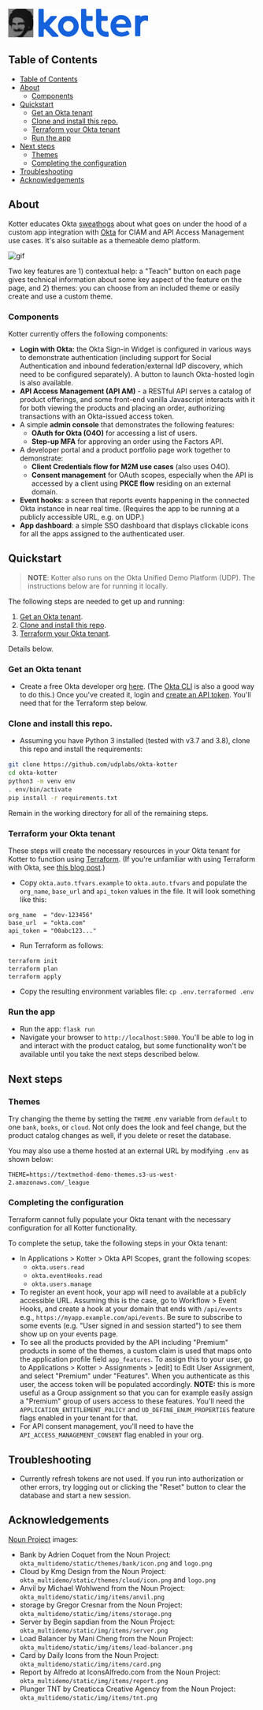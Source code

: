 ![logo](docs/img/kotter_okta.png)

## Table of Contents

- [Table of Contents](#table-of-contents)
- [About](#about)
  * [Components](#components)
- [Quickstart](#quickstart)
  * [Get an Okta tenant](#get-an-okta-tenant)
  * [Clone and install this repo.](#clone-and-install-this-repo)
  * [Terraform your Okta tenant](#terraform-your-okta-tenant)
  * [Run the app](#run-the-app)
- [Next steps](#next-steps)
  * [Themes](#themes)
  * [Completing the configuration](#completing-the-configuration)
- [Troubleshooting](#troubleshooting)
- [Acknowledgements](#acknowledgements)

## About

Kotter educates Okta [sweathogs](https://en.wikipedia.org/wiki/Welcome_Back,_Kotter) about what goes on under the hood of a custom app integration with [Okta](https://www.okta.com/) for CIAM and API Access Management use cases. It's also suitable as a themeable demo platform.

![gif](docs/img/okta-multidemo-screencast.gif)

Two key features are 1) contextual help: a "Teach" button on each page gives technical information about some key aspect of the feature on the page, and 2) themes: you can choose from an included theme or easily create and use a custom theme.

### Components

Kotter currently offers the following components:

- **Login with Okta:** the Okta Sign-in Widget is configured in various ways to demonstrate authentication (including support for Social Authentication and inbound federation/external IdP discovery, which need to be configured separately).  A button to launch Okta-hosted login is also available.
- **API Access Management (API AM)** - a RESTful API serves a catalog of product offerings, and some front-end vanilla Javascript interacts with it for both viewing the products and placing an order, authorizing transactions with an Okta-issued access token.
- A simple **admin console** that demonstrates the following features:
  + **OAuth for Okta (O4O)** for accessing a list of users.
  + **Step-up MFA** for approving an order using the Factors API.
- A developer portal and a product portfolio page work together to demonstrate:
  - **Client Credentials flow for M2M use cases** (also uses O4O).
  - **Consent management** for OAuth scopes, especially when the API is accessed by a client using **PKCE flow** residing on an external domain.
- **Event hooks**: a screen that reports events happening in the connected Okta instance in near real time.  (Requires the app to be running at a publicly accessible URL, e.g. on UDP.)
- **App dashboard**: a simple SSO dashboard that displays clickable icons for all the apps assigned to the authenticated user.

## Quickstart

> **NOTE**: Kotter also runs on the Okta Unified Demo Platform (UDP).  The instructions below are for running it locally. 

The following steps are needed to get up and running:

1) [Get an Okta tenant](#get-an-okta-tenant).
2) [Clone and install this repo](#clone-and-install-this-repo).
3) [Terraform your Okta tenant](#terraform-your-okta-tenant).

Details below.

### Get an Okta tenant

- Create a free Okta developer org [here](https://developer.okta.com/). (The [Okta CLI](https://github.com/oktadeveloper/okta-cli) is also a good way to do this.)  Once you've created it, login and [create an API token](https://developer.okta.com/docs/guides/create-an-api-token/overview/).  You'll need that for the Terraform step below.

### Clone and install this repo.

- Assuming you have Python 3 installed (tested with v3.7 and 3.8), clone this repo and install the requirements:

```bash
git clone https://github.com/udplabs/okta-kotter
cd okta-kotter
python3 -m venv env
. env/bin/activate
pip install -r requirements.txt
```

Remain in the working directory for all of the remaining steps.

### Terraform your Okta tenant

These steps will create the necessary resources in your Okta tenant for Kotter to function using [Terraform](https://www.terraform.io/).  (If you're unfamiliar with using Terraform with Okta, see [this blog post](https://developer.okta.com/blog/2020/02/03/managing-multiple-okta-instances-with-terraform-cloud).)

- Copy `okta.auto.tfvars.example` to `okta.auto.tfvars` and populate the `org_name`, `base_url` and `api_token` values in the file.  It will look something like this:

```
org_name  = "dev-123456"
base_url  = "okta.com"
api_token = "00abc123..."
```

- Run Terraform as follows:

```
terraform init
terraform plan
terraform apply
```

- Copy the resulting environment variables file: `cp .env.terraformed .env`

### Run the app

- Run the app: `flask run`
- Navigate your browser to `http://localhost:5000`.  You'll be able to log in and interact with the product catalog, but some functionality won't be available until you take the next steps described below.

## Next steps

### Themes

Try changing the theme by setting the `THEME` .env variable from `default` to one `bank`, `books`, or `cloud`.  Not only does the look and feel change, but the product catalog changes as well, if you delete or reset the database.

You may also use a theme hosted at an external URL by modifying `.env` as shown below:

    THEME=https://textmethod-demo-themes.s3-us-west-2.amazonaws.com/_league

### Completing the configuration

Terraform cannot fully populate your Okta tenant with the necessary configuration for all Kotter functionality.

To complete the setup, take the following steps in your Okta tenant:

- In Applications > Kotter > Okta API Scopes, grant the following scopes:
  + `okta.users.read`
  + `okta.eventHooks.read`
  + `okta.users.manage`
- To register an event hook, your app will need to available at a publicly accessible URL.  Assuming this is the case, go to Workflow > Event Hooks, and create a hook at your domain that ends with `/api/events` e.g., `https://myapp.example.com/api/events`.  Be sure to subscribe to some events (e.g. "User signed in and session started") to see them show up on your events page.
- To see all the products provided by the API including "Premium" products in some of the themes, a custom claim is used that maps onto the application profile field `app_features`.  To assign this to your user, go to Applications > Kotter > Assignments > \[edit\] to Edit User Assignment, and select "Premium" under "Features".  When you authenticate as this user, the access token will be populated accordingly.  **NOTE:** this is more useful as a Group assignment so that you can for example easily assign a "Premium" group of users access to these features. You'll need the `APPLICATION_ENTITLEMENT_POLICY` and `UD_DEFINE_ENUM_PROPERTIES` feature flags enabled in your tenant for that.
- For API consent management, you'll need to have the `API_ACCESS_MANAGEMENT_CONSENT` flag enabled in your org.

## Troubleshooting

- Currently refresh tokens are not used.  If you run into authorization or other errors, try logging out or clicking the "Reset" button to clear the database and start a new session.

## Acknowledgements

[Noun Project](https://thenounproject.com/) images:

- Bank by Adrien Coquet from the Noun Project: `okta_multidemo/static/themes/bank/icon.png` and `logo.png`
- Cloud by Kmg Design from the Noun Project: `okta_multidemo/static/themes/cloud/icon.png` and `logo.png`
- Anvil by Michael Wohlwend from the Noun Project: `okta_multidemo/static/img/items/anvil.png`
- storage by Gregor Cresnar from the Noun Project: `okta_multidemo/static/img/items/storage.png`
- Server by Begin sapdian from the Noun Project: `okta_multidemo/static/img/items/server.png`
- Load Balancer by Mani Cheng from the Noun Project: `okta_multidemo/static/img/items/load-balancer.png`
- Card by Daily Icons from the Noun Project: `okta_multidemo/static/img/items/card.png`
- Report by Alfredo at IconsAlfredo.com from the Noun Project: `okta_multidemo/static/img/items/report.png`
- Plunger TNT by Creaticca Creative Agency from the Noun Project: `okta_multidemo/static/img/items/tnt.png`
